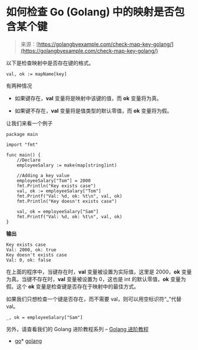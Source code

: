 <!--yml

分类：未分类

日期：2024-10-13 06:39:35

-->

# 如何检查 Go (Golang) 中的映射是否包含某个键

> 来源：[https://golangbyexample.com/check-map-key-golang/](https://golangbyexample.com/check-map-key-golang/)

以下是检查映射中是否存在键的格式。

```
val, ok := mapName[key]
```

有两种情况

+   如果键存在，**val** 变量将是映射中该键的值，而 **ok** 变量将为真。

+   如果键不存在，**val** 变量将是值类型的默认零值，而 **ok** 变量将为假。

让我们来看一个例子

```
package main

import "fmt"

func main() {
    //Declare
    employeeSalary := make(map[string]int)

    //Adding a key value
    employeeSalary["Tom"] = 2000
    fmt.Println("Key exists case")
    val, ok := employeeSalary["Tom"]
    fmt.Printf("Val: %d, ok: %t\n", val, ok)
    fmt.Println("Key doesn't exists case")

    val, ok = employeeSalary["Sam"]
    fmt.Printf("Val: %d, ok: %t\n", val, ok)
}
```

**输出**

```
Key exists case
Val: 2000, ok: true
Key doesn't exists case
Val: 0, ok: false
```

在上面的程序中，当键存在时，**val** 变量被设置为实际值，这里是 2000，**ok** 变量为真。当键不存在时，**val** 变量被设置为 0，这也是 int 的默认零值，**ok** 变量为假。这个 **ok** 变量是检查键是否存在于映射中的最佳方式。

如果我们只想检查一个键是否存在，而不需要 val，则可以用空标识符“_”代替 val。

```
_, ok = employeeSalary["Sam"]
```

另外，请查看我们的 Golang 进阶教程系列 – [Golang 进阶教程](https://golangbyexample.com/golang-comprehensive-tutorial/)

+   [go](https://golangbyexample.com/tag/go/)*   [golang](https://golangbyexample.com/tag/golang/)
